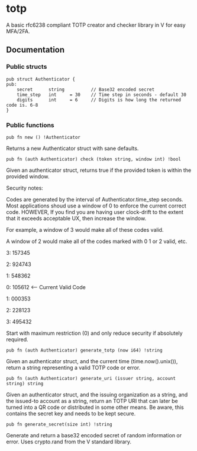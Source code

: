# totp
A basic rfc6238 compliant TOTP creator and checker library in V for easy MFA/2FA.

## Documentation

### Public structs
```
pub struct Authenticator {
pub:
	secret 		string			// Base32 encoded secret
	time_step 	int		= 30	// Time step in seconds - default 30
	digits		int		= 6		// Digits is how long the returned code is. 6-8
}
```

### Public functions
`pub fn new () !Authenticator`

Returns a new Authenticator struct with sane defaults.


`pub fn (auth Authenticator) check (token string, window int) !bool`

Given an authenticator struct, returns true if the provided token is within the provided window.

Security notes:

Codes are generated by the interval of Authenticator.time_step seconds. Most applications shoud use a window of 0 to enforce the current correct code. HOWEVER, If you find you are having user clock-drift to the extent that it exceeds acceptable UX, then increase the window.

For example, a window of 3 would make all of these codes valid. 

A window of 2 would make all of the codes marked with 0 1 or 2 valid, etc.

3: 157345

2: 924743

1: 548362

0: 105612 <-- Current Valid Code

1: 000353

2: 228123

3: 495432

Start with maximum restriction (0) and only reduce security if absolutely required.

`pub fn (auth Authenticator) generate_totp (now i64) !string`

Given an authenticator struct, and the current time (time.now().unix()), return a string representing a valid TOTP code or error. 

`pub fn (auth Authenticator) generate_uri (issuer string, account string) string`

Given an authenticator struct, and the issuing organization as a string, and the issued-to account as a string, return an TOTP URI that can later be turned into a QR code or distributed in some other means. Be aware, this contains the secret key and needs to be kept secure. 

`pub fn generate_secret(size int) !string`

Generate and return a base32 encoded secret of random information or error. Uses crypto.rand from the V standard library. 